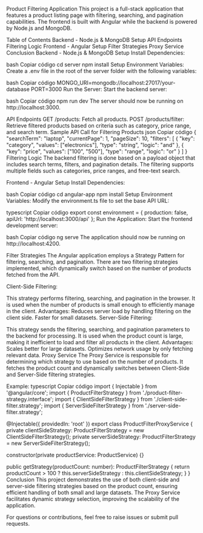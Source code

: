 Product Filtering Application
This project is a full-stack application that features a product listing page with filtering, searching, and pagination capabilities. The frontend is built with Angular while the backend is powered by Node.js and MongoDB.

Table of Contents
Backend - Node.js & MongoDB
Setup
API Endpoints
Filtering Logic
Frontend - Angular
Setup
Filter Strategies
Proxy Service
Conclusion
Backend - Node.js & MongoDB
Setup
Install Dependencies:

bash
Copiar código
cd server
npm install
Setup Environment Variables: Create a .env file in the root of the server folder with the following variables:

bash
Copiar código
MONGO_URI=mongodb://localhost:27017/your-database
PORT=3000
Run the Server: Start the backend server:

bash
Copiar código
npm run dev
The server should now be running on http://localhost:3000.

API Endpoints
GET /products: Fetch all products.
POST /products/filter: Retrieve filtered products based on criteria such as category, price range, and search term.
Sample API Call for Filtering Products
json
Copiar código
{
    "searchTerm": "laptop",
    "currentPage": 1,
    "pageSize": 10,
    "filters": [
        {
            "key": "category",
            "values": ["electronics"],
            "type": "string",
            "logic": "and"
        },
        {
            "key": "price",
            "values": ["100", "500"],
            "type": "range",
            "logic": "or"
        }
    ]
}
Filtering Logic
The backend filtering is done based on a payload object that includes search terms, filters, and pagination details. The filtering supports multiple fields such as categories, price ranges, and free-text search.

Frontend - Angular
Setup
Install Dependencies:

bash
Copiar código
cd angular-app
npm install
Setup Environment Variables: Modify the environment.ts file to set the base API URL:

typescript
Copiar código
export const environment = {
  production: false,
  apiUrl: 'http://localhost:3000/api'
};
Run the Application: Start the frontend development server:

bash
Copiar código
ng serve
The application should now be running on http://localhost:4200.

Filter Strategies
The Angular application employs a Strategy Pattern for filtering, searching, and pagination. There are two filtering strategies implemented, which dynamically switch based on the number of products fetched from the API.

Client-Side Filtering:

This strategy performs filtering, searching, and pagination in the browser.
It is used when the number of products is small enough to efficiently manage in the client.
Advantages:
Reduces server load by handling filtering on the client side.
Faster for small datasets.
Server-Side Filtering:

This strategy sends the filtering, searching, and pagination parameters to the backend for processing.
It is used when the product count is large, making it inefficient to load and filter all products in the client.
Advantages:
Scales better for large datasets.
Optimizes network usage by only fetching relevant data.
Proxy Service
The Proxy Service is responsible for determining which strategy to use based on the number of products. It fetches the product count and dynamically switches between Client-Side and Server-Side filtering strategies.

Example:
typescript
Copiar código
import { Injectable } from '@angular/core';
import { ProductFilterStrategy } from './product-filter-strategy.interface';
import { ClientSideFilterStrategy } from './client-side-filter.strategy';
import { ServerSideFilterStrategy } from './server-side-filter.strategy';

@Injectable({
  providedIn: 'root'
})
export class ProductFilterProxyService {
  private clientSideStrategy: ProductFilterStrategy = new ClientSideFilterStrategy();
  private serverSideStrategy: ProductFilterStrategy = new ServerSideFilterStrategy();

  constructor(private productService: ProductService) {}

  public getStrategy(productCount: number): ProductFilterStrategy {
    return productCount > 100 ? this.serverSideStrategy : this.clientSideStrategy;
  }
}
Conclusion
This project demonstrates the use of both client-side and server-side filtering strategies based on the product count, ensuring efficient handling of both small and large datasets. The Proxy Service facilitates dynamic strategy selection, improving the scalability of the application.

For questions or contributions, feel free to raise issues or submit pull requests.
